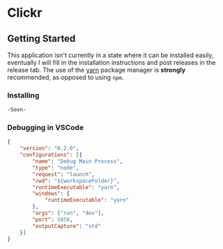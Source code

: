 # Clickr

## Getting Started
This application isn't currently in a state where it can be installed easily, eventually I will fill in the installation instructions and post releases in the release tab.
The use of the [yarn](https://yarnpkg.com/) package manager is **strongly** recommended, as opposed to using `npm`.

### Installing
```bash
-Soon-
```

### Debugging in VSCode

```json
{
    "version": "0.2.0",
    "configurations": [{
        "name": "Debug Main Process",
        "type": "node",
        "request": "launch",
        "cwd": "${workspaceFolder}",
        "runtimeExecutable": "yarn",
        "windows": {
            "runtimeExecutable": "yarn"
        },
        "args": ["run", "dev"],
        "port": 5858,
        "outputCapture": "std"
    }]
}
```
